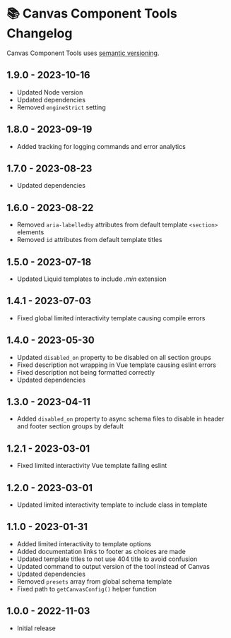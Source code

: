 # 📚 Canvas Component Tools Changelog

Canvas Component Tools uses [semantic versioning](https://semver.org/).

## 1.9.0 - 2023-10-16

* Updated Node version
* Updated dependencies
* Removed `engineStrict` setting

## 1.8.0 - 2023-09-19

* Added tracking for logging commands and error analytics

## 1.7.0 - 2023-08-23

* Updated dependencies

## 1.6.0 - 2023-08-22

* Removed `aria-labelledby` attributes from default template `<section>` elements
* Removed `id` attributes from default template titles

## 1.5.0 - 2023-07-18

* Updated Liquid templates to include _.min_ extension

## 1.4.1 - 2023-07-03

* Fixed global limited interactivity template causing compile errors

## 1.4.0 - 2023-05-30

* Updated `disabled_on` property to be disabled on all section groups
* Fixed description not wrapping in Vue template causing eslint errors
* Fixed description not being formatted correctly
* Updated dependencies

## 1.3.0 - 2023-04-11

* Added `disabled_on` property to async schema files to disable in header and footer section groups by default

## 1.2.1 - 2023-03-01

* Fixed limited interactivity Vue template failing eslint

## 1.2.0 - 2023-03-01

* Updated limited interactivity template to include class in template

## 1.1.0 - 2023-01-31

* Added limited interactivity to template options
* Added documentation links to footer as choices are made
* Updated template titles to not use 404 title to avoid confusion
* Updated command to output version of the tool instead of Canvas
* Updated dependencies
* Removed `presets` array from global schema template
* Fixed path to `getCanvasConfig()` helper function

## 1.0.0 - 2022-11-03

* Initial release
